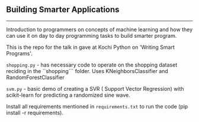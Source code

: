 ## Building Smarter Applications
------------------------

Introduction to programmers on concepts of machine learning and how they can use it on day to day programming tasks to build smarter program.


This is the repo for the talk in gave at Kochi Python on 'Writing Smart Programs'. 


```shopping.py``` - has necessary code to operate on the shopping dataset reciding in the ``shopping``` folder. Uses KNeighborsClassifier and RandomForestClassifier

```svm.py``` - basic demo of creating a SVR ( Support Vector Regression) with scikit-learn for predicting a randomized sine wave.

Install all requirements mentioned in ```requirements.txt``` to run the code (pip install -r requirements).
